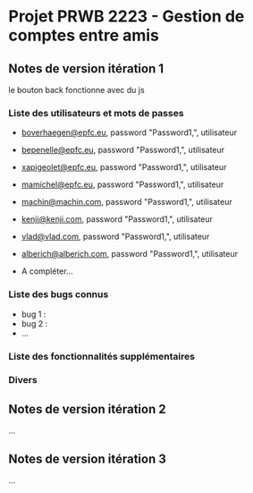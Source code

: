 # Projet PRWB 2223 - Gestion de comptes entre amis

## Notes de version itération 1 

le bouton back fonctionne avec du js 

### Liste des utilisateurs et mots de passes

  * boverhaegen@epfc.eu, password "Password1,", utilisateur
  * bepenelle@epfc.eu, password "Password1,", utilisateur
  * xapigeolet@epfc.eu, password "Password1,", utilisateur
  * mamichel@epfc.eu, password "Password1,", utilisateur
  * machin@machin.com, password "Password1,", utilisateur
  * kenji@kenji.com, password "Password1,", utilisateur
  * vlad@vlad.com, password "Password1,", utilisateur
  * alberich@alberich.com, password "Password1,", utilisateur

  * A compléter...

### Liste des bugs connus
  * bug 1 : 
  * bug 2 :
  * ...

### Liste des fonctionnalités supplémentaires

### Divers

## Notes de version itération 2

...

## Notes de version itération 3 

...
